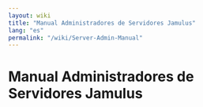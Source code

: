 ```yaml
---
layout: wiki
title: "Manual Administradores de Servidores Jamulus"
lang: "es"
permalink: "/wiki/Server-Admin-Manual"
---
```


# Manual Administradores de Servidores Jamulus

